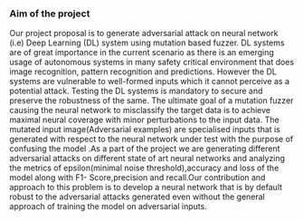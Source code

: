 ### Aim of the project

Our project proposal is to generate adversarial attack on neural network (i.e) Deep Learning
(DL) system using mutation based fuzzer. DL systems are of great importance in the current
scenario as there is an emerging usage of autonomous systems in many safety critical environment that does image recognition, pattern recognition and predictions. However the DL systems
are vulnerable to well-formed inputs which it cannot perceive as a potential attack. Testing the
DL systems is mandatory to secure and preserve the robustness of the same. The ultimate goal
of a mutation fuzzer causing the neural network to misclassify the target data is to achieve
maximal neural coverage with minor perturbations to the input data. The mutated input image(Adversarial examples) are specialised inputs that is generated with respect to the neural
network under test with the purpose of confusing the model .As a part of the project we are
generating different adversarial attacks on different state of art neural networks and analyzing
the metrics of epsilon(minimal noise threshold),accuracy and loss of the model along with F1-
Score,precision and recall.Our contribution and approach to this problem is to develop a neural
network that is by default robust to the adversarial attacks generated even without the general
approach of training the model on adversarial inputs.
